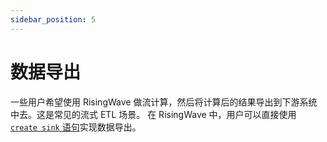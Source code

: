 ```yaml
---
sidebar_position: 5
---
```


# 数据导出

一些用户希望使用 RisingWave 做流计算，然后将计算后的结果导出到下游系统中去。这是常见的流式 ETL 场景。
在 RisingWave 中，用户可以直接使用 [`create sink` 语句](https://docs.risingwave.com/docs/current/sql-create-sink/)实现数据导出。